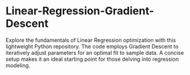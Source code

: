 # Linear-Regression-Gradient-Descent
Explore the fundamentals of Linear Regression optimization with this lightweight Python repository. The code employs Gradient Descent to iteratively adjust parameters for an optimal fit to sample data. A concise setup makes it an ideal starting point for those delving into regression modeling.
